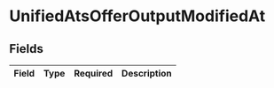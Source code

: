 # UnifiedAtsOfferOutputModifiedAt


## Fields

| Field       | Type        | Required    | Description |
| ----------- | ----------- | ----------- | ----------- |